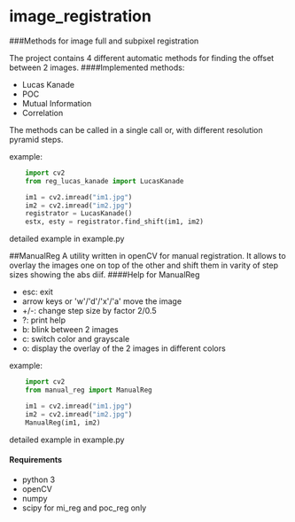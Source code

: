 # image_registration
###Methods for image full and subpixel registration

The project contains 4 different automatic methods for finding the offset between 2 images.
####Implemented methods:
* Lucas Kanade
* POC
* Mutual Information
* Correlation

The methods can be called in a single call or, with different resolution pyramid steps.

example:
```python
    import cv2    
    from reg_lucas_kanade import LucasKanade

    im1 = cv2.imread("im1.jpg")
    im2 = cv2.imread("im2.jpg")
    registrator = LucasKanade()
    estx, esty = registrator.find_shift(im1, im2)    
```
detailed example in example.py

##ManualReg
A utility written in openCV for manual registration.
It allows to overlay the images one on top of the other and shift them in varity of step sizes showing the abs diif.
####Help for ManualReg
* esc: exit
* arrow keys or 'w'/'d'/'x'/'a' move the image
* +/-: change step size by factor 2/0.5
* ?: print help
* b: blink between 2 images
* c: switch color and grayscale
* o: display the overlay of the 2 images in different colors

example:
```python
    import cv2
    from manual_reg import ManualReg

    im1 = cv2.imread("im1.jpg")
    im2 = cv2.imread("im2.jpg")
    ManualReg(im1, im2)
```
detailed example in example.py

#### Requirements
* python 3
* openCV
* numpy
* scipy for mi_reg and poc_reg only